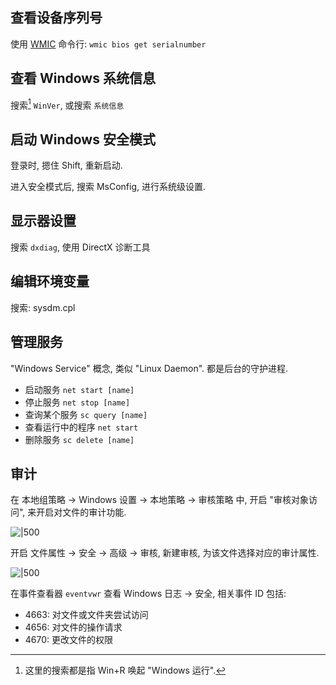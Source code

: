 ## 查看设备序列号

使用 [WMIC](WMIC.md) 命令行: `wmic bios get serialnumber`

## 查看 Windows 系统信息

搜索[^1] `WinVer`, 或搜索 `系统信息`

[^1]: 这里的搜索都是指 Win+R 唤起 "Windows 运行".

## 启动 Windows 安全模式

登录时, 摁住 Shift, 重新启动.

进入安全模式后, 搜索 MsConfig, 进行系统级设置.

## 显示器设置

搜索 `dxdiag`, 使用 DirectX 诊断工具

## 编辑环境变量

搜索: sysdm.cpl

## 管理服务

"Windows Service" 概念, 类似 "Linux Daemon". 都是后台的守护进程.

- 启动服务 `net start [name]`
- 停止服务 `net stop [name]`
- 查询某个服务 `sc query [name]`
- 查看运行中的程序 `net start`
- 删除服务 `sc delete [name]`

## 审计

在 本地组策略 -> Windows 设置 -> 本地策略 -> 审核策略 中, 开启 "审核对象访问", 来开启对文件的审计功能.

![|500](../../attach/本地策略组编辑器.png)

开启 文件属性 -> 安全 -> 高级 -> 审核, 新建审核, 为该文件选择对应的审计属性.

![|500](../../attach/开启文件夹审核.png)

在事件查看器 `eventvwr` 查看 Windows 日志 -> 安全, 相关事件 ID 包括:
- 4663: 对文件或文件夹尝试访问
- 4656: 对文件的操作请求
- 4670: 更改文件的权限